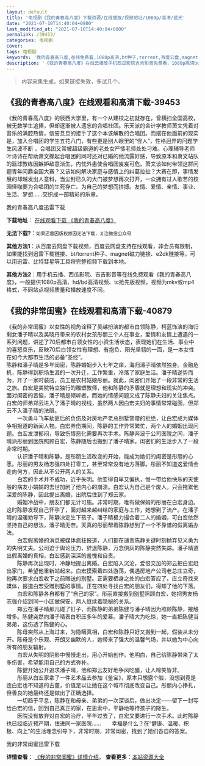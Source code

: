```yaml
---
layout: default
title: '电视剧《我的青春高八度》下载资源/在线播放/视频地址/1080p/高清/蓝光'
date: "2021-07-10T14:40:04+0800"
last_modified_at: "2021-07-10T14:40:04+0800"
permalink: /39453/
categories: 电视剧
cover:
tags: 电视剧
keywords: '我的青春高八度,在线免费看,1080p高清,bt种子,torrent,百度云盘,magnet,磁力链,迅雷下载资源'
description: '《我的青春高八度》在线云播放手机西瓜影院吉吉影音免费看，1080p高清bd/hd未删减完整版和tc抢先枪版，mkv/mp4格式，附带bt/torrent种子、magnet/磁力链、百度云盘、网盘资源迅雷下载链接'
---
```


>内容采集生成，如果链接失效，多试几个。


## 《我的青春高八度》在线观看和高清下载-39453

《我的青春高八度》的辰西大学里，有一个从建校之初就存在，曾横扫全国高校，被无数学生追捧，但却逐渐被人遗忘的合唱社团。乐天派的会计学教师萧文凭着对音乐的满腔热情，信誓旦旦的接手了这个本该解散的合唱团。而摆在他面前的现实是，加入合唱团的学生五花八门，有些更是别人眼里的&ldquo;怪人”，性格迥异的问题学生风波不断 ，合唱团又常被超级霸道的老处女严愫老师处处刁难。心理辅导老师叶诗诗在帮助萧文撑起合唱团的同时还对已婚的他流露好感，导致原本和萧文站队的篮球教练因嫉妒敌意渐生，内忧外患使合唱团岌岌可危。萧文该如何带领这群问题青年问鼎全国大赛？又该如何解决家庭与感情上的纠葛拉扯？大赛在即，事情发展的却越发出人意料，当尘封已久的大门被梦想再次打开，一众拥有过人歌艺的校园怪咖要为合唱团的生死存亡、为自己的梦想而拼搏。友情、爱情、亲情、事业、生活、梦想&hellip;…交织成一部精彩的乐章。<!---剧情end--->


我的青春高八度迅雷下载

**下载地址**： [在线观看下载 《我的青春高八度》](https://www.993dy.com//vod-detail-id-12874.html) 


**无法下载?**：`如果迅雷因版权原因无法下载，关注微信公众号 `

**其他方法1**：从百度云网盘下载视频，百度云网盘支持在线观看，非会员有限制，如果能找到迅雷下载链接、bt/torrent种子、magnet磁力链接、e2dk链接等，可以用迅雷、比特彗星等工具将完整视频下载到本地。

**其他方法2**：用手机云播、西瓜影院、吉吉影音等在线免费观看《我的青春高八度》，一般提供1080p高清、hd/bd高清视频、tc抢先版视频，视频为mkv或mp4格式，不同站点视频质量和播放速度不同。


## 《我的非常闺蜜》在线观看和高清下载-40879

《我的非常闺蜜》以女性的视角诠释了吴越扮演的都市白领陈静，柯蓝饰演的海归剩女潘子晴以及吴晓丹带来的农村女孩彤丽三个人在事业，爱情和友情上遭遇的一系列问题，讲述了70后都市白领女性的小资生活状态，表现她们在生活、事业中的喜怒哀乐，反映70后白领女性有理想、有抱负、阳光坚韧的一面，是一本女性在如今大都市生活的必备“圣经”。<br /> 陈静和潘子晴是多年闺密，陈静婚姻步入七年之痒，海归潘子晴依然独身。金融危机，陈静得到职场生涯的一次升迁，工作繁重，冷落了家庭生活。潘子晴逆势而为，开了一家时装店，员工是农村姑娘彤丽。就此，闺密们开始了一段非常的生活之旅。白宏是美院特立独行的雕塑教师，他和陈静的矛盾就是理想和现实的冲突。面对闺密的苦恼，潘子晴是倾听者，而她的情感问题又成了陈静夫妇的关注焦点。白宏的师弟郑云进入了潘子晴的视线，虽然两人因白宏夫妇的事情常常碰面，但郑云不入潘子晴的法眼。<br />　　一次勇斗飞车劫匪后的负伤及对房地产老总别墅馈赠的拒绝，让白宏成为媒体争相报道的新闻人物。白宏养伤期间，陈静的工作异常繁忙，两个人的婚姻出现问题。白宏发泄郁闷，导致伤情恶化需要再次手术。陈静奔波于公司医院之间，潘子晴派彤丽到医院照顾白宏，陈静随后也搬到了潘子晴家。闺密们的生活步入了一段非常时期。<br />　　认识潘子晴和陈静，是彤丽生活改变的开始，能成为她们的闺密是彤丽的心愿。彤丽的男友杨志强四处打零工，甚至常常没有地方落脚。彤丽不知道这爱情会走向何方，因此从不公开两人的关系。<br />　　白宏的手术并不成功，近乎失明。他变得自卑又偏执，惟一带给他快乐的天使般的病友小娟娟的去世加剧了他内心的崩溃。白宏认为自己是个废人，只会拖累他深爱的陈静，因此提出离婚，出院后住到了郑云家。<br />　　婚姻冷战中，朋友们都无计可施。非常时期，唯有做保姆的彤丽在白宏身边。这时陈静发现自己怀孕了，面对越来越纠结的家庭与工作，她想到了流产。在潘子晴的温暖劝导下，陈静决定生下孩子。潘子晴极力撮合着二人的婚姻，可白宏依然坚持自己的想法，潘子晴无奈。天真的彤丽帮着陈静想到了一个不靠谱的假离婚办法。<br />　　白宏假离婚的消息被媒体疯狂报道，人们都在谴责陈静关键时刻抛弃见义勇为的失明丈夫。公司迫于舆论压力，辞退陈静，万念俱灰的陈静突然失踪。潘子晴道出假离婚的真相，白宏感到深深的羞愧和自责。<br />　　陈静再次出现时，冷静地提出离婚。白宏陷入沉沦，爱恨交加的郑云把白宏赶出家门，希望他重新站起来。白宏摸索着四处游荡，偶遇房地产公司老总庄立奇，他再次要求白宏收下之前赠送的别墅。正需要栖身之处的白宏答应了。庄立奇找来媒体，报道白宏受赠别墅的事情。正在四处寻找白宏的朋友们，得知了他的下落。<br />　　白宏和陈静各自都有了“自己的家”。彤丽直接搬到别墅照顾白宏，她把男友杨志强介绍到同一小区做保安，两人继续着隐秘的关系。<br />　　郑云在潘子晴那儿碰了钉子，而陈静的弟弟陈健与潘子晴因为照顾陈静，接触增多。陈健突然向潘子晴表白积压多年的爱慕。潘子晴大为吃惊，她一直把陈健当弟弟，这伤透了陈健的心。<br />　　陈母突然从上海过来，为隐瞒真相，白宏和陈静只好又搬到一起，假装从未分开。陈母是个乐观、开朗又幽默的人，她带来了强大的温馨气场，并以她为中心向所有的朋友辐射。<br />　　白宏从失明的阴影中慢慢走出，用心开始创作。他明白，自己给陈静带来了太多伤害，希望能用自己的方式弥补。<br />　　陈健开始公开追求潘子晴，他和郑云友好地争风吃醋，让人啼笑皆非。<br />　　彤丽从白宏家拿了一件艺术品去参加《鉴宝》，原本只想露个脸，没想到竟是连白宏也不知道的古董，价值足以让她在这个城市彻底改变自己。彤丽内心挣扎，但善良的她最终还是做出了正确选择。<br />　　一切趋于平息，陈静在和母亲、弟弟的一次深谈后，做出决定&mdash;—留下一封写给白宏的信，回到自己真正的家，在思索中，平静地等待孩子的降生。<br />　　医院没有放弃对白宏的治疗，半年过去了，白宏又要进行一次手术。此时陈静也已经临近预产期，住进同一家医院&hellip;…　　幸福是什么？在&ldquo;健康、温暖、积极、向上&rdquo;的生活理念引导下，非常时期，非常闺密，找到了她们各自的答案。


我的非常闺蜜迅雷下载

**详情查看**： [《我的非常闺蜜》详情介绍](/movie/40879/)， **查看更多**：[本站资源大全](/movie/t/all/)

